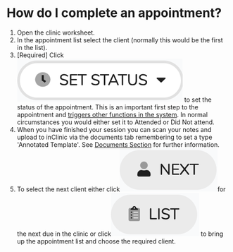 # How do I complete an appointment?

1. Open the clinic worksheet.
2. In the appointment list select the client \(normally this would be the first in the list\).
3. \[Required\] Click![](../../../.gitbook/assets/docs_appstatus01.png) to set the status of the appointment. This is an important first step to the appointment and [triggers other functions in the system](../details.md#activating-the-task-templates). In normal circumstances you would either set it to Attended or Did Not attend.
4. When you have finished your session you can scan your notes and upload to inClinic via the documents tab remembering to set a type 'Annotated Template'. See [Documents Section](../../../misc./documents.md) for further information.
5. To select the next client either click![](../../../.gitbook/assets/docs_listnext01.png)for the next due in the clinic or click![](../../../.gitbook/assets/docs_list01.png) to bring up the appointment list and choose the required client.

